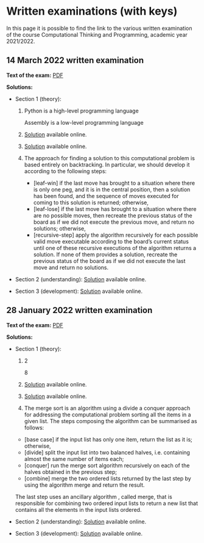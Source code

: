 # Written examinations (with keys)

In this page it is possible to find the link to the various written examination of the course Computational Thinking and Programming, academic year 2021/2022.


## 14 March 2022 written examination

**Text of the exam:** [PDF](./written-examination-2022-03-14.pdf)

**Solutions:**
* Section 1 (theory):
  1. Python is a high-level programming language
     
     Assembly is a low-level programming language
     
  2. [Solution](https://comp-think.github.io/exercises/understanding/beginner/exercise-14) available online.
     
  3. [Solution](https://comp-think.github.io/exercises/development/beginner/exercise-25) available online.
  
  4. The approach for finding a solution to this computational problem is based entirely on backtracking. In particular, we should develop it according to the following steps:
     * [leaf-win] if the last move has brought to a situation where there is only one peg, and it is in the central position, then a solution has been found, and the sequence of moves executed for coming to this solution is returned; otherwise,
     * [leaf-lose] if the last move has brought to a situation where there are no possible moves, then recreate the previous status of the board as if we did not execute the previous move, and return no solutions; otherwise,
     * [recursive-step] apply the algorithm recursively for each possible valid move executable according to the board’s current status until one of these recursive executions of the algorithm returns a solution. If none of them provides a solution, recreate the previous status of the board as if we did not execute the last move and return no solutions.

* Section 2 (understanding): [Solution](https://comp-think.github.io/exercises/understanding/advanced/exercise-28) available online.

* Section 3 (development): [Solution](https://comp-think.github.io/exercises/development/advanced/exercise-28) available online.


## 28 January 2022 written examination

**Text of the exam:** [PDF](./written-examination-2022-01-28.pdf)

**Solutions:**
* Section 1 (theory):
  1. 2
     
     8
     
  2. [Solution](https://comp-think.github.io/exercises/understanding/beginner/exercise-13) available online.
     
  3. [Solution](https://comp-think.github.io/exercises/development/beginner/exercise-24) available online.
  
  4. The merge sort is an algorithm using a divide a conquer approach for addressing the computational problem sorting all the items in a given list. The steps composing the algorithm can be summarised as follows:
  
  * [base case] if the input list has only one item, return the list as it is; otherwise,
  * [divide] split the input list into two balanced halves, i.e. containing almost the same number of items each;
  * [conquer] run the merge sort algorithm recursively on each of the halves obtained in the previous step;
  * [combine] merge the two ordered lists returned by the last step by using the algorithm merge and return the result.

  The last step uses an ancillary algorithm , called merge, that is responsible for combining two ordered input lists to return a new list that contains all the elements in the input lists ordered.


* Section 2 (understanding): [Solution](https://comp-think.github.io/exercises/understanding/advanced/exercise-27) available online.

* Section 3 (development): [Solution](https://comp-think.github.io/exercises/development/advanced/exercise-27) available online.
